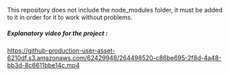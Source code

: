This repository does not include the node_modules folder, it must be added to it in order for it to work without problems.
 
##### Explanatory video for the project : <br>
https://github-production-user-asset-6210df.s3.amazonaws.com/62429948/264498520-c86be695-2f8d-4a48-bb3d-8c6611bbe14c.mp4
